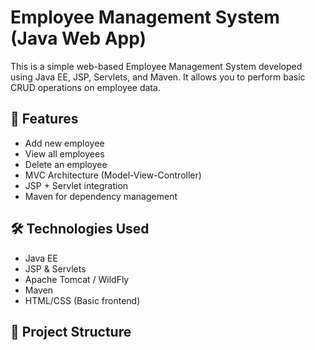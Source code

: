 # Employee Management System (Java Web App)

This is a simple web-based Employee Management System developed using Java EE, JSP, Servlets, and Maven. It allows you to perform basic CRUD operations on employee data.

## 📌 Features

- Add new employee
- View all employees
- Delete an employee
- MVC Architecture (Model-View-Controller)
- JSP + Servlet integration
- Maven for dependency management

## 🛠️ Technologies Used

- Java EE
- JSP & Servlets
- Apache Tomcat / WildFly
- Maven
- HTML/CSS (Basic frontend)

## 📁 Project Structure

